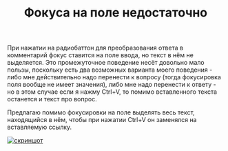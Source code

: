 ﻿---
title: "Фокуса на поле недостаточно"
se.owner.user_id: 178988
se.owner.display_name: "Qwertiy"
se.owner.link: "https://ru.meta.stackoverflow.com/users/178988/qwertiy"
se.link: "https://ru.meta.stackoverflow.com/questions/10494/%d0%a4%d0%be%d0%ba%d1%83%d1%81%d0%b0-%d0%bd%d0%b0-%d0%bf%d0%be%d0%bb%d0%b5-%d0%bd%d0%b5%d0%b4%d0%be%d1%81%d1%82%d0%b0%d1%82%d0%be%d1%87%d0%bd%d0%be"
se.question_id: 10494
se.post_type: question
---
<p>При нажатии на радиобаттон для преобразования ответа в комментарий фокус ставится на поле ввода, но текст в нём не выделяется. Это промежуточное поведение несёт довольно мало пользы, поскольку есть два возможных варианта моего поведения - либо мне действительно надо перенести к вопросу (тогда фокусировка поля вообще не имеет значения), либо мне надо перенести к ответу - но в этом случае если я нажму Ctrl+V, то помимо вставленного текста останется и текст про вопрос.</p>

<p>Предлагаю помимо фокусировки на поле выделять весь текст, находящийся в нём, чтобы при нажатии Ctrl+V он заменялся на вставляемую ссылку.</p>

<p><a href="https://i.stack.imgur.com/6d3RH.png" rel="nofollow noreferrer"><img src="https://i.stack.imgur.com/6d3RH.png" alt="скриншот"></a></p>
